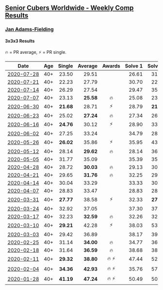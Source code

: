 <style>table {white-space: nowrap;}</style>

## [Senior Cubers Worldwide - Weekly Comp Results](/scw-comp/results/)
### [Jan Adams-Fielding](README.md)
#### 3x3x3 Results

<span style="white-space: nowrap;">🔥 = PR average</span>, <span style="white-space: nowrap;">⚡ = PR single</span>.

| Date | Age | Single | Average | Awards | Solve 1 | Solve 2 | Solve 3 | Solve 4 | Solve 5 | Video |
| :--: | :--: | --: | --: | :--: | --: | --: | --: | --: | --: | :-- |
| [2020-07-28](../../results/2020-07-28/333.md) | 40+ | 23.50 | 29.51 |  | 26.61 | 31.19 | 38.35 | 30.73 | 23.50 | [Desktop](https://www.facebook.com/events/708566320000803/permalink/713506102840158) / [Mobile](https://m.facebook.com/events/708566320000803?view=permalink&id=713506102840158) |
| [2020-07-21](../../results/2020-07-21/333.md) | 40+ | 22.23 | 27.79 |  | 30.70 | 22.23 | 28.56 | 28.38 | 26.42 | [Desktop](https://www.facebook.com/events/1842039515939197/permalink/1848086755334473) / [Mobile](https://m.facebook.com/events/1842039515939197?view=permalink&id=1848086755334473) |
| [2020-07-14](../../results/2020-07-14/333.md) | 40+ | 26.29 | 27.54 |  | 29.47 | 35.32 | 26.34 | 26.82 | 26.29 | [Desktop](https://www.facebook.com/events/1157754364595802/permalink/1162790237425548) / [Mobile](https://m.facebook.com/events/1157754364595802?view=permalink&id=1162790237425548) |
| [2020-07-07](../../results/2020-07-07/333.md) | 40+ | 23.13 | **25.58** | 🔥 | 25.08 | 23.13 | 25.80 | 25.87 | 28.17 | [Desktop](https://www.facebook.com/events/271667090769235/permalink/275853283683949) / [Mobile](https://m.facebook.com/events/271667090769235?view=permalink&id=275853283683949) |
| [2020-06-30](../../results/2020-06-30/333.md) | 40+ | **21.68** | 28.71 | ⚡ | 28.79 | **21.68** | 26.59 | 30.76 | 31.93 | [Desktop](https://www.facebook.com/events/679860472562391/permalink/683207985560973) / [Mobile](https://m.facebook.com/events/679860472562391?view=permalink&id=683207985560973) |
| [2020-06-23](../../results/2020-06-23/333.md) | 40+ | 25.02 | **27.24** | 🔥 | 27.34 | 26.37 | 28.00 | 25.02 | 30.53 | [Desktop](https://www.facebook.com/jan.adamsfielding/videos/10157164613566889) / [Mobile](https://m.facebook.com/jan.adamsfielding/videos/10157164613566889) |
| [2020-06-16](../../results/2020-06-16/333.md) | 40+ | **24.76** | 30.12 | ⚡ | 28.90 | 33.49 | **24.76** | 33.40 | 28.05 | [Desktop](https://www.facebook.com/events/604103587178706/permalink/608741516714913) / [Mobile](https://m.facebook.com/events/604103587178706?view=permalink&id=608741516714913) |
| [2020-06-02](../../results/2020-06-02/333.md) | 40+ | 27.25 | 33.24 |  | 34.79 | 28.56 | 36.37 | 27.25 | 48.53 | [Desktop](https://www.facebook.com/events/3373950429496747/permalink/3381919815366475) / [Mobile](https://m.facebook.com/events/3373950429496747?view=permalink&id=3381919815366475) |
| [2020-05-26](../../results/2020-05-26/333.md) | 40+ | **26.02** | 35.86 | ⚡ | 35.95 | 43.09 | 36.64 | **26.02** | 35.00 | [Desktop](https://www.facebook.com/events/688407551989463/permalink/692746381555580) / [Mobile](https://m.facebook.com/events/688407551989463?view=permalink&id=692746381555580) |
| [2020-05-12](../../results/2020-05-12/333.md) | 40+ | 28.14 | **29.62** | 🔥 | 28.14 | 36.67 | 31.44 | 28.52 | 28.90 | [Desktop](https://www.facebook.com/events/546188069600739/permalink/549722615913951) / [Mobile](https://m.facebook.com/events/546188069600739?view=permalink&id=549722615913951) |
| [2020-05-05](../../results/2020-05-05/333.md) | 40+ | 31.77 | 35.09 |  | 35.39 | 35.27 | 31.77 | 34.60 | 38.82 | [Desktop](https://www.facebook.com/events/3313106775587396/permalink/3319051371659603) / [Mobile](https://m.facebook.com/events/3313106775587396?view=permalink&id=3319051371659603) |
| [2020-04-28](../../results/2020-04-28/333.md) | 40+ | 28.72 | **30.03** | 🔥 | 29.13 | 30.62 | 28.72 | 30.34 | 34.12 | [Desktop](https://www.facebook.com/events/535188653858103/permalink/538779506832351) / [Mobile](https://m.facebook.com/events/535188653858103?view=permalink&id=538779506832351) |
| [2020-04-21](../../results/2020-04-21/333.md) | 40+ | 29.65 | **31.76** | 🔥 | 32.25 | 29.65 | 45.30 | 33.14 | 29.88 | [Desktop](https://www.facebook.com/events/880278499062375/permalink/884249048665320) / [Mobile](https://m.facebook.com/events/880278499062375?view=permalink&id=884249048665320) |
| [2020-04-14](../../results/2020-04-14/333.md) | 40+ | 30.04 | 33.29 |  | 33.33 | 30.04 | 31.11 | 40.52 | 35.44 | [Desktop](https://www.facebook.com/events/982619255468618/permalink/987497521647458) / [Mobile](https://m.facebook.com/events/982619255468618?view=permalink&id=987497521647458) |
| [2020-04-07](../../results/2020-04-07/333.md) | 40+ | 28.83 | 33.47 |  | 28.83 | 28.88 | 34.95 | 36.58 | 47.08 | [Desktop](https://www.facebook.com/events/510082903229069/permalink/514343882802971) / [Mobile](https://m.facebook.com/events/510082903229069?view=permalink&id=514343882802971) |
| [2020-03-31](../../results/2020-03-31/333.md) | 40+ | **27.77** | 38.58 | ⚡ | 32.33 | **27.77** | 42.61 | 40.81 | 1:01.09 | [Desktop](https://www.facebook.com/events/207898257161923/permalink/211815930103489) / [Mobile](https://m.facebook.com/events/207898257161923?view=permalink&id=211815930103489) |
| [2020-03-24](../../results/2020-03-24/333.md) | 40+ | 32.92 | 37.05 |  | 37.30 | 37.77 | 36.08 | 38.46 | 32.92 | [Desktop](https://www.facebook.com/events/524456301543611/permalink/527489497906958) / [Mobile](https://m.facebook.com/events/524456301543611?view=permalink&id=527489497906958) |
| [2020-03-17](../../results/2020-03-17/333.md) | 40+ | 32.23 | **32.59** | 🔥 | 32.26 | 32.53 | 32.23 | 32.98 | 33.88 | [Desktop](https://www.facebook.com/events/280686576235146/permalink/284893272481143) / [Mobile](https://m.facebook.com/events/280686576235146?view=permalink&id=284893272481143) |
| [2020-03-10](../../results/2020-03-10/333.md) | 40+ | **29.21** | 42.28 | ⚡ | 38.03 | 53.20 | 51.10 | **29.21** | 37.70 | [Desktop](https://www.facebook.com/events/164742401163863/permalink/167427024228734) / [Mobile](https://m.facebook.com/events/164742401163863?view=permalink&id=167427024228734) |
| [2020-03-03](../../results/2020-03-03/333.md) | 40+ | 29.42 | 36.89 |  | 38.17 | 39.08 | 33.41 | DNF | 29.42 | [Desktop](https://www.facebook.com/events/241721610185997/permalink/245183386506486) / [Mobile](https://m.facebook.com/events/241721610185997?view=permalink&id=245183386506486) |
| [2020-02-25](../../results/2020-02-25/333.md) | 40+ | 31.14 | **34.00** | 🔥 | 34.77 | 36.25 | 31.14 | 35.66 | 31.57 | [Desktop](https://www.facebook.com/events/196320811461109/permalink/198847211208469) / [Mobile](https://m.facebook.com/events/196320811461109?view=permalink&id=198847211208469) |
| [2020-02-18](../../results/2020-02-18/333.md) | 40+ | 31.64 | **36.59** | 🔥 | 38.68 | 38.11 | 32.97 | 44.39 | 31.64 | [Desktop](https://www.facebook.com/events/2558750947697073/permalink/2563191537253014) / [Mobile](https://m.facebook.com/events/2558750947697073?view=permalink&id=2563191537253014) |
| [2020-02-11](../../results/2020-02-11/333.md) | 40+ | **29.32** | **38.80** | 🔥 ⚡ | 47.44 | 52.59 | **29.32** | 33.36 | 35.60 | [Desktop](https://www.facebook.com/events/616423959107229/permalink/620581805358111) / [Mobile](https://m.facebook.com/events/616423959107229?view=permalink&id=620581805358111) |
| [2020-02-04](../../results/2020-02-04/333.md) | 40+ | **34.36** | **42.93** | 🔥 ⚡ | 35.76 | 57.95 | 50.57 | **34.36** | 42.46 | [Desktop](https://www.facebook.com/jan.adamsfielding/videos/10156747496331889) / [Mobile](https://m.facebook.com/jan.adamsfielding/videos/10156747496331889) |
| [2020-01-28](../../results/2020-01-28/333.md) | 40+ | **41.19** | **47.24** | 🔥 ⚡ | 50.49 | 50.04 | **41.19** | - | - | [Desktop](https://www.facebook.com/jan.adamsfielding/videos/10156726807016889) / [Mobile](https://m.facebook.com/jan.adamsfielding/videos/10156726807016889) |


<!-- Global site tag (gtag.js) - Google Analytics -->
<script async src="https://www.googletagmanager.com/gtag/js?id=UA-86348435-3"></script>
<script>window.dataLayer = window.dataLayer || []; function gtag() {dataLayer.push(arguments);} gtag('js', new Date()); gtag('config', 'UA-86348435-3');</script>
